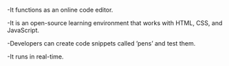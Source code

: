 -It functions as an online code editor.


-It is an open-source learning environment that works with HTML, CSS, and JavaScript.


-Developers can create code snippets called ’pens’ and test them.


-It runs in real-time.
